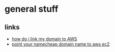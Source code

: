 # general stuff

## links

- [how do i link my domain to AWS](https://www.namecheap.com/support/knowledgebase/article.aspx/10371/2208/how-do-i-link-my-domain-to-amazon-web-services/)
- [point your namecheap domain name to aws ec2](https://techgenix.com/namecheap-aws-ec2-linux/)
